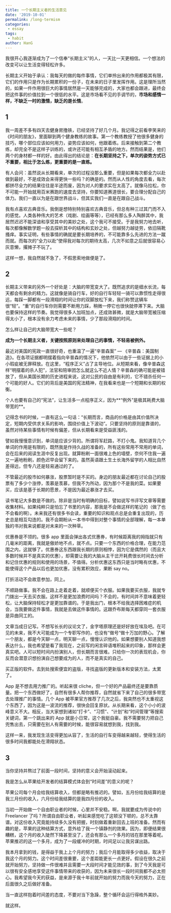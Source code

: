 ```yaml
---
title: 一个长期主义者的生活意见
date: '2019-10-01'
permalink: /long-termism
categories:
 - essay
tags:
 - habit
author: HanG
---
```



我很开心我逐渐成为了一个信奉“长期主义”的人，一天比一天更相信。一个想法的改变可以让生活变得轻松许多。

长期主义开始于承认：我每天的做的每件事情，它们单拎出来的作用都极其有限，它们的作用只是作为长期累积的一份子，在未来的日子里发挥作用。这是理所当然的，如果一件作用很巨大的事情居然是一天能够完成的，大家也都会跟进，最终会把这件事的价值拉到一个很低的水平。这是市场看不见的手调节的，**市场和感情一样，不缺乏一时的激情，缺乏的是长情**。

## 1

我一周差不多有四天去健身房撸铁，已经坚持了好几个月。我记得之前看李笑来的《时间的朋友》，里面聊到两个健身教练的故事。第一个教练教授了他很多健身的技巧，哪个部位应该如何用力，姿势应该如何，他跟着练。后来接触到第二个教练，却完全不是这样子训练的，或许还可能有相互矛盾的地方。然而结果是，他们两个的身材都一样的好。由此得出的结论是：**在长期坚持之下，单次的姿势方式已不重要，相比于怎么练，更重要的是一直练。**

有人会问：虽然说从长期看来，单次的过程没那么重要，但是如果每次都全力以赴做到最好，不是成效会来得更快一些吗？的确是的。然而从人性的角度去看，每次都拼尽全力的结果往往是半途而废，因为对人的要求实在太高了。就像马拉松，你不可能一开始就用百米赛跑的速度去坚持，你要知道赛道很长，要合理分配自己的体力。我们一直以为是在跟世界战斗，但其实我们一直是在跟自己战斗。

我有点喜欢古典音乐。我倒是想特别特别喜欢古典音乐，但总有种三过其门而不入的感觉。人类各种伟大的艺术（戏剧、绘画等等），已经有那么多人陶醉其中，我居然迟迟不能深谙和享受其中的美妙之处，这个我可不接受。于是我努力地去听，每次都像解数学题一般去探析其中的结构和玄妙之处，但越努力越徒劳，依旧隔靴搔痒。事实证明，有些事情的确就是要长期培养的，不可能靠多么先进的方法一蹴而就。而每次的“全力以赴”使得我对每次的期待太高，几次不如意之后就很容易心灰意懒，撂摊子不玩了。

这样一想，我自然就不急了，不假思索地做便是了。

## 2

长期主义带来的另外一个好处是：大脑的带宽变大了。既然追求的是细水长流，每天都会有剩余的精力。这就像是骑自行车，好的自行车轻轻一骑可以靠惯性走得很远，每踩一脚都有一段滑翔的时间让你的双脚放松下来，我们称赞这辆车很“轻”。“重”的自行车你则需要不断用力踩，稍微一停它也很快就停滞下来。大脑也要保持这样的节奏。我觉得很多人加班加点，还成效甚微，就是大脑带宽被压缩得太小了，根本没有余力考虑未来的事情，少了那段滑翔的时间。

怎么样让自己的大脑带宽大一些呢？

**成为一个长期主义者，关键按照原则来处理自己的事情，不轻易被例外。**

最近对美国的宪政一直很好奇，也重温了一遍“辛普森案” — 《辛普森：美国制造》。在各项证据都明摆着指向辛普森的情况下，他依然可以由于一些证据上的小小瑕疵被无罪释放。在这里，“程序正义”占了主导地位。从短期来看，像辛普森这样“明摆着的杀人犯”，法官和陪审团怎么就这么不近人情？辛普森的确可能是被错放了，但从美国长期的历史进程来说，这对公民的自由是有利的，它不错杀任何一个可能的好人。它们的背后是美国的宪法精神，在我看来也是一个短期和长期的权衡。

个人也要有自己的“宪法”，让生活多一点程序正义，因为**“例外”是极其耗费大脑带宽的**。

记得念书的时候，一直有这么一句话：“长期而言，商品的价格是由其价值所决定，短期内受供求关系的影响，围绕价值上下波动”。只要坚持的原则是靠谱的，虽然对待某些事情有时候有偏差，但从长期看来是受益匪浅的。

譬如我慢慢意识到，单词是应该少背的。所谓将军赶路，不打小鬼。我知道背几个单词的作用是有限的，既然我是作持久战的准备的，所有这些常用不常用的单词，会在后来的阅读生涯中反复出现。就算粉刷一面很难上色的墙壁，奈何不住我一遍又一遍地粉刷，颜色迟早会留下来的。虽然英语跟土生土长海外留学的人相比自然差得远，但专八还是轻易通过的了。

不管最近的股市如何暴涨，股票暂时是不买的。身边的朋友最近都在讨论自己的股票有了多少个涨停，羡慕是羡慕，但我不为所动，因为那个不是我的菜。如果要买，应该是基于长期的愿景，不是因为最近暴涨才去买。

读书笔记大多数是不做的。除非是当时有明确的目标，譬如说写书评写文章等需要收集材料。如果纯粹只是怕忘了书里的内容，那我是不会做这样的笔记的（做了也不会看的啊）。未来我还有很多书会读，重要的知识和观点总是会重复出现的，历史总是相互勾连的。我不会期盼从一本书中得到对整个事情的全部理解，每一本单独的书对我来说都是对未来的一次种草。

优惠券是不领的。很多 app 里面会弹出各式优惠券，有时候距离我的拇指就只有几毫米的距离，我就是傲娇地不点，就不点。只要一个东西的价格合理，在能力范围之内，这就够了。优惠券这东西跟我长期的原则相悖，因为它是偶然的（而且大多数时候并不是真实的优惠），却需要让我的大脑从主干岔开耗费很长时间去分析和记住优惠的规则和使用的场景，不值得。分析优惠这东西只是当时略有优惠，不能使得这个产品以后也更加优惠，没有累积效应，果断 say no。

打折活动不会故意参加，同上。

不顺路做事。我不会在路上走着走着，就顺便买个衣服。如果我要买衣服，我就专门拨出一天去买衣服。这样不是更加浪费时间吗？不会的，有时间并不意味着更轻松，让大脑保持轻松才是更加靠谱的。于是我出门，根本不给我选择困难症的机会，当我要做这件事情，我就是去做这件事情的。这跟乔布斯每天都穿同一套衣服是异曲同工的。

文章当成日记写。不想写长长的议论文了，金字塔原理还是好好放在埃及吧。在可见的未来，我不大可能成为一个专职写作的，也没有“做号“做十万加的野心。了解一个朋友，都是今天聊一点，明天聊一点，慢慢认识他的。如果想要别人知道我想表达什么，我也希望是看了我现在，之前写的闲言碎语堆积起来的印象，那样会更真实吧。人可以短时间内扮演别人，但长期而言很难。只给你一次的表现机会，你反而会潜意识想扮演自己想要成为的人，而不是真实的自己。

买正版的软件。去到处搜索便宜的盗版，寻找盗版的更新版本和安装方法，太累了。

App 是不想去用力推广的。听起来很 cliche，但一个好的产品最终还是要靠质量。把一个东西做好了，自然有很多人帮你推荐，自然就省下来了自己的很多带宽去处理推广的事情。几个 App 被苹果官方推荐了几次之后，我突然也不太重视这个东西了，因为这是一波流的推荐，很快会回复原状。从长期来看，这个小小的波峰意义不大。相反，当大家想到诸如“打卡”、“习惯”、“计划”和“时间管理”等搜索关键词，第一个跳出来的 App 就是小日常，这个我挺自豪。我不需要努力把自己兜售出去，只需要在别人有需要的时候，能很容易就想到我，找到我。

这样一来，我发现生活变得更加从容了，生活的自行车变得越来越轻，使得生活的很多时间我都能处在滑翔状态。

## 3

当你坚持并熬过了前面一段时间，坚持的意义会开始滚动起来。

我是怎么从苹果给开发者的结算模式体会到“时间差”的意义的呢？

苹果公司每个月会给我结算收入，但都是略有推迟的。譬如，五月份给我结算的是我三月份的收入，六月份给我结算的是我四月份的收入。

当初一开始做一个自由职业者的时候，心里并不安稳。啊，我就要成为传说中的 Freelancer 了吗？所谓自由职业者，听起来感觉吃了这顿没下顿的，总不太靠谱。对这份收入究竟能持续多久没有把握，时刻做着重新回去上班的准备。然而有趣的是，苹果的这种结算方式，意外给了我一个镇静剂的效果。因为，即便结果很糟糕，这个月的收入陡然下降甚至没了，还会有那么一个多月的钱在那里等着呢。苹果推迟的这一个多月，成为了一段缓冲的时期，时间足以让我另谋出路。

我本月拿到的钱，是得益于我上上个月的努力；我后个月能取得多少收益，取决于我这个月的努力。这个时间差很重要，这个差距能更长一点更好。假设在很久之前就开始努力，坚持做一件很难并且需要一大段时间才能见效的事，到了今天我是可以很有安全感地享受这件事情带来的收获的，因为未来很长一段时间我都不必太担心。我希望我今天的获益，是来源于我十年前就开始的努力而我今天的努力，正在后面很久之后做好准备。

当一直这样抱着时间差的态度，不要对当下急躁，整个循环会运行得格外美妙。

就这样。
